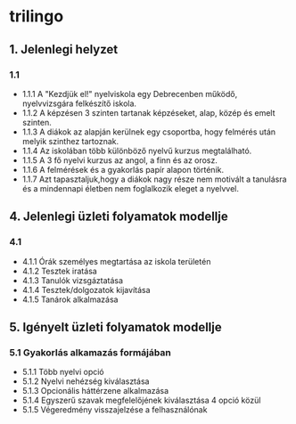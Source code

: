 # trilingo

## 1. Jelenlegi helyzet

### 1.1

+ 1.1.1 A "Kezdjük el!" nyelviskola egy Debrecenben működő, nyelvvizsgára felkészítő iskola.
+ 1.1.2 A képzésen 3 szinten tartanak képzéseket, alap, közép és emelt szinten.
+ 1.1.3 A diákok az alapján kerülnek egy csoportba, hogy felmérés után melyik szinthez tartoznak.
+ 1.1.4 Az iskolában több különböző nyelvű kurzus megtalálható.
+ 1.1.5 A 3 fő nyelvi kurzus az angol, a finn és az orosz.
+ 1.1.6 A felmérések és a gyakorlás papír alapon történik.
+ 1.1.7 Azt tapasztaljuk,hogy a diákok nagy része nem motivált a tanulásra és a mindennapi életben nem foglalkozik eleget a nyelvvel.

## 4. Jelenlegi üzleti folyamatok modellje

### 4.1 

+ 4.1.1 Órák személyes megtartása az iskola területén 
+ 4.1.2 Tesztek iratása
+ 4.1.3 Tanulók vizsgáztatása
+ 4.1.4 Tesztek/dolgozatok kijavítása
+ 4.1.5 Tanárok alkalmazása

## 5. Igényelt üzleti folyamatok modellje

### 5.1 Gyakorlás alkamazás formájában

+ 5.1.1 Több nyelvi opció 
+ 5.1.2 Nyelvi nehézség kiválasztása
+ 5.1.3 Opcionális háttérzene alkalmazása
+ 5.1.4 Egyszerű szavak megfelelőjének kiválasztása 4 opció közül
+ 5.1.5 Végeredmény visszajelzése a felhasználónak
